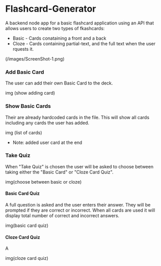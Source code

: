 # Flashcard-Generator

A backend node app for a basic flashcard application using an API that allows users to create two types of fkashcards:

* Basic - Cards conataining a front and a back
* Cloze - Cards containing partial-text, and the full text when the user rquests it.

(/images/ScreenShot-1.png)

### Add Basic Card

The user can add their own Basic Card to the deck. 

img (show adding card)

### Show Basic Cards

Their are already hardcoded cards in the file. This will show all cards including any cards the user has added.

img (list of cards)

* Note: added user card at the end

### Take Quiz

When "Take Quiz" is chosen the user will be asked to choose between taking either the "Basic Card" or "Cloze Card Quiz".

img(choose between basic or cloze)

#### Basic Card Quiz

A full question is asked and the user enters their answer. They will be prompted if they are correct or incorrect. When all cards are used it will display total number of correct and incorrect answers.

img(basic card quiz)

#### Cloze Card Quiz

A 

img(cloze card quiz)